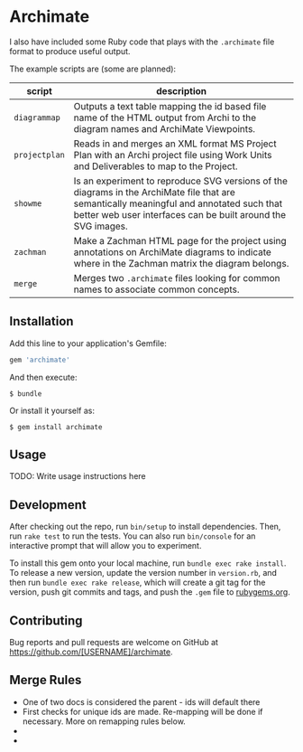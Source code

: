 # Archimate

I also have included some Ruby code that plays with the `.archimate` file format to produce useful output.

The example scripts are (some are planned):

script        | description
------------- | -----------
`diagrammap`  | Outputs a text table mapping the id based file name of the HTML output from Archi to the diagram names and ArchiMate Viewpoints.
`projectplan` | Reads in and merges an XML format MS Project Plan with an Archi project file using Work Units and Deliverables to map to the Project.
`showme`      | Is an experiment to reproduce SVG versions of the diagrams in the ArchiMate file that are semantically meaningful and annotated such that better web user interfaces can be built around the SVG images.
`zachman`     | Make a Zachman HTML page for the project using annotations on ArchiMate diagrams to indicate where in the Zachman matrix the diagram belongs.
`merge`       | Merges two `.archimate` files looking for common names to associate common concepts.

## Installation

Add this line to your application's Gemfile:

```ruby
gem 'archimate'
```

And then execute:

    $ bundle

Or install it yourself as:

    $ gem install archimate

## Usage

TODO: Write usage instructions here

## Development

After checking out the repo, run `bin/setup` to install dependencies. Then, run `rake test` to run the tests. You can also run `bin/console` for an interactive prompt that will allow you to experiment.

To install this gem onto your local machine, run `bundle exec rake install`. To release a new version, update the version number in `version.rb`, and then run `bundle exec rake release`, which will create a git tag for the version, push git commits and tags, and push the `.gem` file to [rubygems.org](https://rubygems.org).

## Contributing

Bug reports and pull requests are welcome on GitHub at https://github.com/[USERNAME]/archimate.

## Merge Rules

* One of two docs is considered the parent - ids will default there
* First checks for unique ids are made. Re-mapping will be done if necessary. More on remapping rules below.
* 
* 